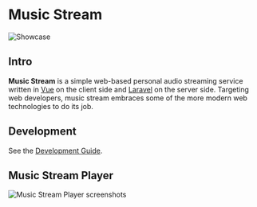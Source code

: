 # Music Stream

![Showcase](https://user-images.githubusercontent.com/8056274/115028055-bc02a280-9ec4-11eb-991c-69cd2a45b69c.png)

## Intro

**Music Stream** is a simple web-based personal audio streaming service written
in [Vue](http://vuejs.org/) on the client side and [Laravel](http://laravel.com/) on the server side. Targeting web
developers, music stream embraces some of the more modern web technologies to do its job.


## Development

See the [Development Guide](https://docs.koel.dev/#local-development).

## Music Stream Player

![Music Stream Player screenshots](https://user-images.githubusercontent.com/8056274/126907318-f3e1e09d-556e-4696-8277-29fd5332aaa1.jpg)

